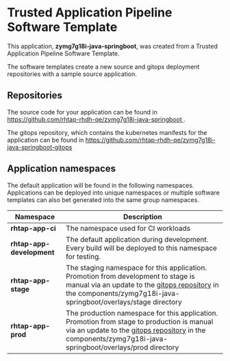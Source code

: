# Trusted Application Pipeline Software Template

This application, **zymg7g18i-java-springboot**, was created from a Trusted Application Pipeline Software Template.

The software templates create a new source and gitops deployment repositories with a sample source application. 

## Repositories

The source code for your application can be found in [https://github.com/rhtap-rhdh-qe/zymg7g18i-java-springboot ](https://github.com/rhtap-rhdh-qe/zymg7g18i-java-springboot ).
 
The gitops repository, which contains the kubernetes manifests for the application can be found in 
[https://github.com/rhtap-rhdh-qe/zymg7g18i-java-springboot-gitops ](https://github.com/rhtap-rhdh-qe/zymg7g18i-java-springboot-gitops ) 

## Application namespaces 

The default application will be found in the following namespaces. Applications can be deployed into unique namespaces or multiple software templates can also bet generated into the same group namespaces.  

|  Namespace   |  Description   |  
| -------- | -------- |
| **rhtap-app-ci** | The namespace used for CI workloads |
| **rhtap-app-development** | The default application during development. Every build will be deployed to this namespace for testing. |
| **rhtap-app-stage** | The staging namespace for this application. Promotion from development to stage is manual via an update to the [gitops repository](https://github.com/rhtap-rhdh-qe/zymg7g18i-java-springboot-gitops ) in the components/zymg7g18i-java-springboot/overlays/stage directory |
| **rhtap-app-prod** | The production namespace for this application. Promotion from stage to production is manual via an update to the [gitops repository](https://github.com/rhtap-rhdh-qe/zymg7g18i-java-springboot-gitops ) in the components/zymg7g18i-java-springboot/overlays/prod directory |